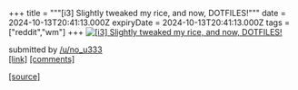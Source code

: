 +++
title = """[i3] Slightly tweaked my rice, and now, DOTFILES!"""
date = 2024-10-13T20:41:13.000Z
expiryDate = 2024-10-13T20:41:13.000Z
tags = ["reddit","wm"]
+++
[![[i3] Slightly tweaked my rice, and now, DOTFILES!](https://a.thumbs.redditmedia.com/eW3CX4q7HXzfJ3hx6sfdp3sNW0LSvtTeYf9WkEkyRR8.jpg "[i3] Slightly tweaked my rice, and now, DOTFILES!")](https://www.reddit.com/r/unixporn/comments/1g2zauw/i3_slightly_tweaked_my_rice_and_now_dotfiles/)

submitted by [/u/no\_u333](https://www.reddit.com/user/no_u333)  
[\[link\]](https://www.reddit.com/gallery/1g2zauw) [\[comments\]](https://www.reddit.com/r/unixporn/comments/1g2zauw/i3_slightly_tweaked_my_rice_and_now_dotfiles/)

[[source]](https://www.reddit.com/r/unixporn/comments/1g2zauw/i3_slightly_tweaked_my_rice_and_now_dotfiles/)
